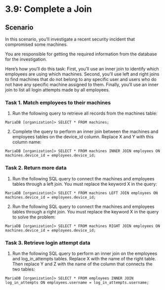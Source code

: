 # 3.9: Complete a Join

## Scenario
In this scenario, you’ll investigate a recent security incident that compromised some machines.

You are responsible for getting the required information from the database for the investigation.

Here’s how you’ll do this task: First, you’ll use an inner join to identify which employees are using which machines. Second, you’ll use left and right joins to find machines that do not belong to any specific user and users who do not have any specific machine assigned to them. Finally, you’ll use an inner join to list all login attempts made by all employees.


### Task 1. Match employees to their machines
1. Run the following query to retrieve all records from the machines table:
```
MariaDB [organization]> SELECT * FROM machines;
```

2. Complete the query to perform an inner join between the machines and employees tables on the device_id column. Replace X and Y with this column name:
```
MariaDB [organization]> SELECT * FROM machines INNER JOIN employees ON machines.device_id = employees.device_id;
```

### Task 2. Return more data
1. Run the following SQL query to connect the machines and employees tables through a left join. You must replace the keyword X in the query:
```
MariaDB [organization]> SELECT * FROM machines LEFT JOIN employees ON machines.device_id = employees.device_id;
```

2. Run the following SQL query to connect the machines and employees tables through a right join. You must replace the keyword X in the query to solve the problem:
```
MariaDB [organization]> SELECT * FROM machines RIGHT JOIN employees ON machines.device_id = employees.device_id;
```

### Task 3. Retrieve login attempt data
1. Run the following SQL query to perform an inner join on the employees and log_in_attempts tables. Replace X with the name of the right table. Then replace Y and Z with the name of the column that connects the two tables:
```
MariaDB [organization]> SELECT * FROM employees INNER JOIN log_in_attempts ON employees.username = log_in_attempts.username;
```


